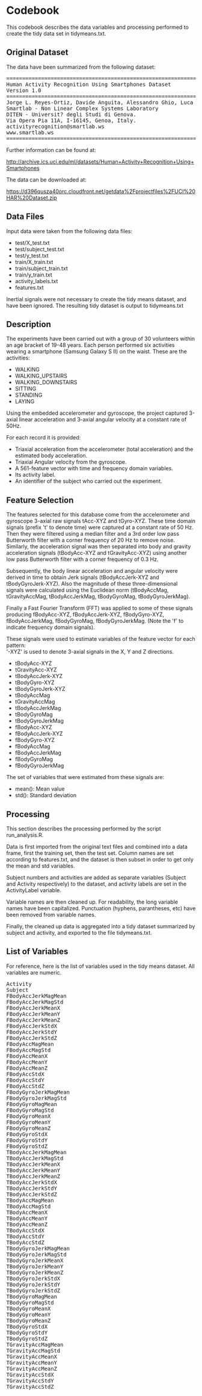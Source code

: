 # Codebook

This codebook describes the data variables and processing performed to create the tidy data set in tidymeans.txt.

## Original Dataset

The data have been summarized from the following dataset:

<pre>
==================================================================
Human Activity Recognition Using Smartphones Dataset
Version 1.0
==================================================================
Jorge L. Reyes-Ortiz, Davide Anguita, Alessandro Ghio, Luca Oneto.
Smartlab - Non Linear Complex Systems Laboratory
DITEN - Universit? degli Studi di Genova.
Via Opera Pia 11A, I-16145, Genoa, Italy.
activityrecognition@smartlab.ws
www.smartlab.ws
==================================================================
</pre>

Further information can be found at:

http://archive.ics.uci.edu/ml/datasets/Human+Activity+Recognition+Using+Smartphones

The data can be downloaded at:

https://d396qusza40orc.cloudfront.net/getdata%2Fprojectfiles%2FUCI%20HAR%20Dataset.zip


## Data Files

Input data were taken from the following data files:

* test/X_test.txt
* test/subject_test.txt
* test/y_test.txt
* train/X_train.txt
* train/subject_train.txt
* train/y_train.txt
* activity_labels.txt
* features.txt

Inertial signals were not necessary to create the tidy means dataset, and have been ignored.  The resulting tidy dataset is output to tidymeans.txt

## Description

The experiments have been carried out with a group of 30 volunteers within an age bracket of 19-48 years. Each person performed six activities wearing a smartphone (Samsung Galaxy S II) on the waist.  These are the activities:

* WALKING
* WALKING_UPSTAIRS
* WALKING_DOWNSTAIRS
* SITTING
* STANDING
* LAYING

Using the embedded accelerometer and gyroscope, the project captured 3-axial linear acceleration and 3-axial angular velocity at a constant rate of 50Hz. 

For each record it is provided:

- Triaxial acceleration from the accelerometer (total acceleration) and the estimated body acceleration.
- Triaxial Angular velocity from the gyroscope. 
- A 561-feature vector with time and frequency domain variables. 
- Its activity label. 
- An identifier of the subject who carried out the experiment.

## Feature Selection 

The features selected for this database come from the accelerometer and gyroscope 3-axial raw signals tAcc-XYZ and tGyro-XYZ. These time domain signals (prefix 't' to denote time) were captured at a constant rate of 50 Hz. Then they were filtered using a median filter and a 3rd order low pass Butterworth filter with a corner frequency of 20 Hz to remove noise. Similarly, the acceleration signal was then separated into body and gravity acceleration signals (tBodyAcc-XYZ and tGravityAcc-XYZ) using another low pass Butterworth filter with a corner frequency of 0.3 Hz. 

Subsequently, the body linear acceleration and angular velocity were derived in time to obtain Jerk signals (tBodyAccJerk-XYZ and tBodyGyroJerk-XYZ). Also the magnitude of these three-dimensional signals were calculated using the Euclidean norm (tBodyAccMag, tGravityAccMag, tBodyAccJerkMag, tBodyGyroMag, tBodyGyroJerkMag). 

Finally a Fast Fourier Transform (FFT) was applied to some of these signals producing fBodyAcc-XYZ, fBodyAccJerk-XYZ, fBodyGyro-XYZ, fBodyAccJerkMag, fBodyGyroMag, fBodyGyroJerkMag. (Note the 'f' to indicate frequency domain signals). 

These signals were used to estimate variables of the feature vector for each pattern:  
'-XYZ' is used to denote 3-axial signals in the X, Y and Z directions.

* tBodyAcc-XYZ
* tGravityAcc-XYZ
* tBodyAccJerk-XYZ
* tBodyGyro-XYZ
* tBodyGyroJerk-XYZ
* tBodyAccMag
* tGravityAccMag
* tBodyAccJerkMag
* tBodyGyroMag
* tBodyGyroJerkMag
* fBodyAcc-XYZ
* fBodyAccJerk-XYZ
* fBodyGyro-XYZ
* fBodyAccMag
* fBodyAccJerkMag
* fBodyGyroMag
* fBodyGyroJerkMag

The set of variables that were estimated from these signals are: 

* mean(): Mean value
* std(): Standard deviation

## Processing

This section describes the processing performed by the script run_analysis.R.

Data is first imported from the original text files and combined into a data frame, first the training set, then the test set.  Column names are set according to features.txt, and the dataset is then subset in order to get only the mean and std variables.

Subject numbers and activities are added as separate variables (Subject and Activity respectively) to the dataset, and activity labels are set in the ActivityLabel variable.

Variable names are then cleaned up.  For readability, the long variable names have been capitalized.  Punctuation (hyphens, parantheses, etc) have been removed from variable names.

Finally, the cleaned up data is aggregated into a tidy dataset summarized by subject and activity, and exported to the file tidymeans.txt.

## List of Variables

For reference, here is the list of variables used in the tidy means dataset.  All variables are numeric.

<pre>
Activity
Subject
FBodyAccJerkMagMean
FBodyAccJerkMagStd
FBodyAccJerkMeanX
FBodyAccJerkMeanY
FBodyAccJerkMeanZ
FBodyAccJerkStdX
FBodyAccJerkStdY
FBodyAccJerkStdZ
FBodyAccMagMean
FBodyAccMagStd
FBodyAccMeanX
FBodyAccMeanY
FBodyAccMeanZ
FBodyAccStdX
FBodyAccStdY
FBodyAccStdZ
FBodyGyroJerkMagMean
FBodyGyroJerkMagStd
FBodyGyroMagMean
FBodyGyroMagStd
FBodyGyroMeanX
FBodyGyroMeanY
FBodyGyroMeanZ
FBodyGyroStdX
FBodyGyroStdY
FBodyGyroStdZ
TBodyAccJerkMagMean
TBodyAccJerkMagStd
TBodyAccJerkMeanX
TBodyAccJerkMeanY
TBodyAccJerkMeanZ
TBodyAccJerkStdX
TBodyAccJerkStdY
TBodyAccJerkStdZ
TBodyAccMagMean
TBodyAccMagStd
TBodyAccMeanX
TBodyAccMeanY
TBodyAccMeanZ
TBodyAccStdX
TBodyAccStdY
TBodyAccStdZ
TBodyGyroJerkMagMean
TBodyGyroJerkMagStd
TBodyGyroJerkMeanX
TBodyGyroJerkMeanY
TBodyGyroJerkMeanZ
TBodyGyroJerkStdX
TBodyGyroJerkStdY
TBodyGyroJerkStdZ
TBodyGyroMagMean
TBodyGyroMagStd
TBodyGyroMeanX
TBodyGyroMeanY
TBodyGyroMeanZ
TBodyGyroStdX
TBodyGyroStdY
TBodyGyroStdZ
TGravityAccMagMean
TGravityAccMagStd
TGravityAccMeanX
TGravityAccMeanY
TGravityAccMeanZ
TGravityAccStdX
TGravityAccStdY
TGravityAccStdZ
</pre>
